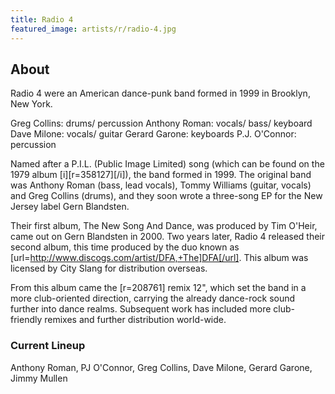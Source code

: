 ```yaml
---
title: Radio 4
featured_image: artists/r/radio-4.jpg
---
```

## About

Radio 4 were an American dance-punk band formed in 1999 in Brooklyn, New York.

Greg Collins: drums/ percussion
Anthony Roman: vocals/ bass/ keyboard
Dave Milone: vocals/ guitar
Gerard Garone: keyboards
P.J. O'Connor: percussion

Named after a P.I.L. (Public Image Limited) song (which can be found on the 1979 album [i][r=358127][/i]), the band formed in 1999. The original band was Anthony Roman (bass, lead vocals), Tommy Williams (guitar, vocals) and Greg Collins (drums), and they soon wrote a three-song EP for the New Jersey label Gern Blandsten.

Their first album, The New Song And Dance, was produced by Tim O'Heir, came out on Gern Blandsten in 2000. Two years later, Radio 4 released their second album, this time produced by the duo known as [url=http://www.discogs.com/artist/DFA,+The]DFA[/url]. This album was licensed by City Slang for distribution overseas.

From this album came the [r=208761] remix 12", which set the band in a more club-oriented direction, carrying the already dance-rock sound further into dance realms. Subsequent work has included more club-friendly remixes and further distribution world-wide. 


### Current Lineup

Anthony Roman, PJ O'Connor, Greg Collins, Dave Milone, Gerard Garone, Jimmy Mullen

